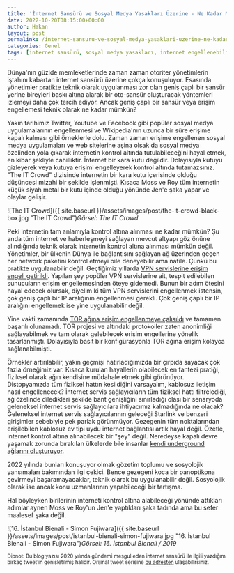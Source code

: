 ```yaml
---
title: 'İnternet Sansürü ve Sosyal Medya Yasakları Üzerine - Ne Kadar Mümkün?'
date: 2022-10-20T08:15:00+00:00
author: Hakan
layout: post
permalink: /internet-sansuru-ve-sosyal-medya-yasaklari-uzerine-ne-kadar-mumkun/
categories: Genel
tags: [internet sansürü, sosyal medya yasakları, internet engellenebilir mi]
---
```

Dünya'nın güzide memleketlerinde zaman zaman otoriter yönetimlerin iştahını kabartan internet sansürü üzerine çokça konuşuluyor. Esasında yönetimler pratikte teknik olarak uygulanması zor olan geniş çaplı bir sansür yerine bireyleri baskı altına alarak bir oto-sansür oluşturacak yöntemleri izlemeyi daha çok tercih ediyor. Ancak geniş çaplı bir sansür veya erişim engellemesi teknik olarak ne kadar mümkün?

Yakın tarihimiz Twitter, Youtube ve Facebook gibi popüler sosyal medya uygulamalarının engellenmesi ve Wikipedia'nın uzunca bir süre erişime kapalı kalması gibi örneklerle dolu. Zaman zaman erişime engellenen sosyal medya uygulamaları ve web sitelerine aşina olsak da sosyal medya özelinden yola çıkarak internetin kontrol altında tutulabileceğini hayal etmek, en kibar şekliyle cahilliktir. İnternet bir kara kutu değildir. Dolayısıyla kutuyu gizleyerek veya kutuya erişimi engelleyerek kontrol altında tutamazsınız. "The IT Crowd" dizisinde internetin bir kara kutu içerisinde olduğu düşüncesi mizahi bir şekilde işlenmişti. Kısaca Moss ve Roy tüm internetin küçük siyah metal bir kutu içinde olduğu yönünde Jen'e şaka yapar ve olaylar gelişir.

![The IT Crowd]({{ site.baseurl }}/assets/images/post/the-it-crowd-black-box.jpg "The IT Crowd")*Görsel: The IT Crowd*

Peki internetin tam anlamıyla kontrol altına alınması ne kadar mümkün? Şu anda tüm internet ve haberleşmeyi sağlayan mevcut altyapı göz önüne alındığında teknik olarak internetin kontrol altına alınması mümkün değil. Yönetimler, bir ülkenin Dünya ile bağlantısını sağlayan ağ üzerinden geçen her network paketini kontrol etmeyi bile deneyebilir ama nafile. Çünkü bu pratikte uygulanabilir değil. Geçtiğimiz yıllarda [VPN servislerine erişim engeli getirildi](https://hakan.io/turkiyede-erisim-engellemelerinde-yeni-bir-boyut-vpn-servis-engeli/). Yapılan şey popüler VPN servislerine ait, tespit edilebilen sunucuların erişim engellemesinden öteye gidemedi. Bunun bir adım ötesini hayal edecek olursak, diyelim ki tüm VPN servislerini engellenmek istensin, çok geniş çaplı bir IP aralığının engellenmesi gerekli. Çok geniş çaplı bir IP aralığını engellemek ise yine uygulanabilir değil.

Yine vakti zamanında [TOR ağına erişim engellenmeye çalışıldı](https://hakan.io/tor-turkiyede-engellendi/) ve tamamen başarılı olunamadı. TOR projesi ve altındaki protokoller zaten anonimliği sağlayabilmek ve tam olarak gelebilecek erişim engellerine yönelik tasarlanmıştı. Dolayısıyla basit bir konfigürasyonla TOR ağına erişim kolayca sağlanabilmişti.

Örnekler artırılabilir, yakın geçmişi hatırladığımızda bir çırpıda sayacak çok fazla örneğimiz var. Kısaca kurulan hayallerin olabilecek en fantezi pratiği, fiziksel olarak ağın kendisine müdahale etmek gibi görünüyor. Distopyamızda tüm fiziksel hattın kesildiğini varsayalım, kablosuz iletişim nasıl engellenecek? İnternet servis sağlayıcıların tüm fiziksel hattı filtrelediği, ağ özelinde diledikleri şekilde bant genişliğini sınırladığı olası bir senaryoda geleneksel internet servis sağlayıcılara ihtiyacımız kalmadığında ne olacak? Geleneksel internet servis sağlayıcılarının geleceği Starlink ve benzeri girişimler sebebiyle pek parlak görünmüyor. Gezegenin tüm noktalarından erişilebilen kablosuz ev tipi uydu internet bağlantısı artık hayal değil. Özetle, internet kontrol altına alınabilecek bir "şey" değil. Neredeyse kapalı devre yaşamak zorunda bırakılan ülkelerde bile insanlar [kendi  underground ağlarını oluşturuyor](https://www.youtube.com/watch?v=fTTno8D-b2E). 


2022 yılında bunları konuşuyor olmak gözetim toplumu ve sosyolojik yansımaları bakımından ilgi çekici. Bence gezegeni koca bir panoptikona çevirmeyi başaramayacaklar, teknik olarak bu uygulanabilir değil. Sosyolojik olarak ise ancak konu uzmanlarının yapabileceği bir tartışma.

Hal böyleyken birilerinin interneti kontrol altına alabileceği yönünde attıkları adımlar aynen Moss ve Roy'un Jen'e yaptıkları şaka tadında ama bu sefer maalesef şaka değil.

![16. İstanbul Bienali - Simon Fujiwara]({{ site.baseurl }}/assets/images/post/istanbul-bienali-simon-fujiwara.jpg "16. İstanbul Bienali - Simon Fujiwara")*Görsel: 16. İstanbul Bienali / 2019*

<sup>Dipnot: Bu blog yazısı 2020 yılında gündemi meşgul eden internet sansürü ile ilgili yazdığım birkaç tweet'in genişletilmiş halidir. Orijinal tweet serisine [bu adresten](https://twitter.com/onepase/status/1279387322258280449) ulaşabilirsiniz.</sup>
